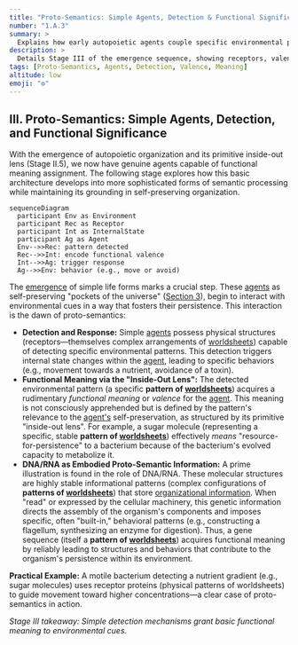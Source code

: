 ```yaml
---
title: "Proto-Semantics: Simple Agents, Detection & Functional Significance"
number: "1.A.3"
summary: >
  Explains how early autopoietic agents couple specific environmental patterns to self-preserving behaviors, giving rise to proto-semantic meaning.
description: >
  Details Stage III of the emergence sequence, showing receptors, valence encoding, and DNA/RNA examples that illustrate how simple detection-response loops ground the first functional semantics.
tags: [Proto-Semantics, Agents, Detection, Valence, Meaning]
altitude: low
emoji: "⚙️"
---
```


## III. Proto-Semantics: Simple Agents, Detection, and Functional Significance

With the emergence of autopoietic organization and its primitive inside-out lens (Stage II.5), we now have genuine agents capable of functional meaning assignment. The following stage explores how this basic architecture develops into more sophisticated forms of semantic processing while maintaining its grounding in self-preserving organization.

```mermaid
sequenceDiagram
  participant Env as Environment
  participant Rec as Receptor
  participant Int as InternalState
  participant Ag as Agent
  Env-->>Rec: pattern detected
  Rec-->>Int: encode functional valence
  Int-->>Ag: trigger response
  Ag-->>Env: behavior (e.g., move or avoid)
```

The [emergence](../../glossary/E.md#emergence) of simple life forms marks a crucial step. These [agents](../../glossary/A.md#agent) as self-preserving "pockets of the universe" ([Section 3](../../03-agents-as-information-processors/3-agents-as-information-processors.md)), begin to interact with environmental cues in a way that fosters their persistence. This interaction is the dawn of proto-semantics:

- **Detection and Response:** Simple [agents](../../glossary/A.md#agent) possess physical structures (receptors—themselves complex arrangements of [worldsheets](../../glossary/W.md#worldsheet)) capable of detecting specific environmental patterns. This detection triggers internal state changes within the [agent](../../glossary/A.md#agent), leading to specific behaviors (e.g., movement towards a nutrient, avoidance of a toxin).
- **Functional Meaning via the "Inside-Out Lens":** The detected environmental pattern (a specific **pattern of [worldsheets](../../glossary/W.md#worldsheet)**) acquires a rudimentary *functional meaning* or *valence* for the [agent](../../glossary/A.md#agent). This meaning is not consciously apprehended but is defined by the pattern\'s relevance to the [agent\'s](../../glossary/A.md#agent) self-preservation, as structured by its primitive "inside-out lens". For example, a sugar molecule (representing a specific, stable **pattern of [worldsheets](../../glossary/W.md#worldsheet)**) effectively *means* "resource-for-persistence" to a bacterium because of the bacterium\'s evolved capacity to metabolize it.
- **DNA/RNA as Embodied Proto-Semantic Information:** A prime illustration is found in the role of DNA/RNA. These molecular structures are highly stable informational patterns (complex configurations of **patterns of [worldsheets](../../glossary/W.md#worldsheet)**) that store [organizational information](../../glossary/O.md#organizational-information). When "read" or expressed by the cellular machinery, this genetic information directs the assembly of the organism\'s components and imposes specific, often "built-in," behavioral patterns (e.g., constructing a flagellum, synthesizing an enzyme for digestion). Thus, a gene sequence (itself a **pattern of [worldsheets](../../glossary/W.md#worldsheet)**) acquires functional meaning by reliably leading to structures and behaviors that contribute to the organism\'s persistence within its environment.

**Practical Example:** A motile bacterium detecting a nutrient gradient (e.g., sugar molecules) uses receptor proteins (physical patterns of worldsheets) to guide movement toward higher concentrations—a clear case of proto-semantics in action.

*Stage III takeaway: Simple detection mechanisms grant basic functional meaning to environmental cues.*
